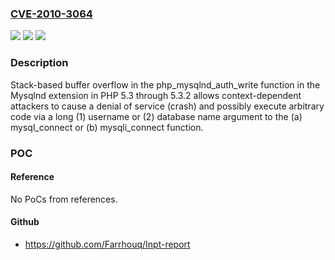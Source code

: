 ### [CVE-2010-3064](https://cve.mitre.org/cgi-bin/cvename.cgi?name=CVE-2010-3064)
![](https://img.shields.io/static/v1?label=Product&message=n%2Fa&color=blue)
![](https://img.shields.io/static/v1?label=Version&message=n%2Fa&color=blue)
![](https://img.shields.io/static/v1?label=Vulnerability&message=n%2Fa&color=brighgreen)

### Description

Stack-based buffer overflow in the php_mysqlnd_auth_write function in the Mysqlnd extension in PHP 5.3 through 5.3.2 allows context-dependent attackers to cause a denial of service (crash) and possibly execute arbitrary code via a long (1) username or (2) database name argument to the (a) mysql_connect or (b) mysqli_connect function.

### POC

#### Reference
No PoCs from references.

#### Github
- https://github.com/Farrhouq/Inpt-report

